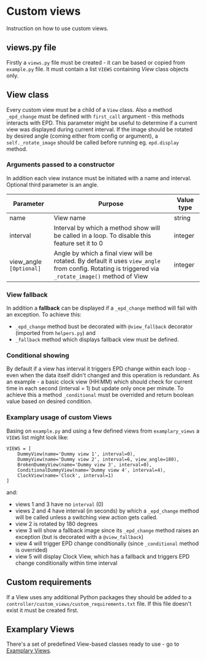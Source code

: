 # Custom views

Instruction on how to use custom views.

## views.py file

Firstly a `views.py` file must be created - it can be based or copied from `example.py` file. It must contain a list `VIEWS` containing *View* class objects only.

## View class

Every custom view must be a child of a `View` class. Also a method `_epd_change` must be defined with `first_call` argument - this methods interacts with EPD. This parameter might be useful to determine if a current view was displayed during current interval.
If the image should be rotated by desired angle (coming either from config or argument), a `self._rotate_image` should be called before running eg. `epd.display` method.

### Arguments passed to a constructor

In addition each view instance must be initiated with a name and interval. Optional third parameter is an angle.

| Parameter | Purpose | Value type |
| --- | --- | --- |
| name | View name | string |
| interval | Interval by which a method show will be called in a loop. To disable this feature set it to 0 | integer |
| view_angle `[Optional]` | Angle by which a final view will be rotated. By default it uses `view_angle` from config. Rotating is triggered via `_rotate_image()` method of View | integer |

### View fallback

In addition a **fallback** can be displayed if a `_epd_change` method will fail with an exception. To achieve this:

- `_epd_change` method bust be decorated with `@view_fallback` decorator (imported from `helpers.py`) and
- `_fallback` method which displays fallback view must be defined.

### Conditional showing

By default if a view has interval it triggers EPD change within each loop - even when the data itself didn't changed and this operation is redundant. As an example - a basic clock view (HH:MM) which should check for current time in each second (interval = 1) but update only once per minute. To achieve this a method `_conditional` must be overrided and return boolean value based on desired condition.

### Examplary usage of custom Views

Basing on `example.py` and using a few defined views from `examplary_views` a `VIEWS` list might look like:

    VIEWS = [
        DummyView(name='Dummy view 1', interval=0),
        DummyView(name='Dummy view 2', interval=6, view_angle=180),
        BrokenDummyView(name='Dummy view 3', interval=0),
        ConditionalDummyView(name='Dummy view 4', interval=4),
        ClockView(name='Clock', interval=1)
    ]

and:

- views 1 and 3 have no `interval` (0)
- views 2 and 4 have interval (in seconds) by which a `_epd_change` method will be called unless a switching view action gets called.
- view 2 is rotated by 180 degrees
- view 3 will show a fallback image since its `_epd_change` method raises an exception (but is decorated with a `@view_fallback`)
- view 4 will trigger EPD change conditionally (since `_conditional` method is overrided)
- view 5 will display Clock View, which has a fallback and triggers EPD change conditionally within time interval

## Custom requirements

If a View uses any additional Python packages they should be added to a `controller/custom_views/custom_requirements.txt` file. If this file doesn't exist it must be created first.

## Examplary Views

There's a set of predefined View-based classes ready to use - go to [Examplary Views](/controller/custom_views/examplary_views/).
